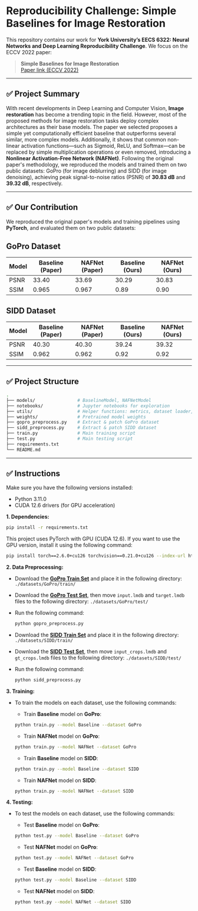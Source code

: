 # Reproducibility Challenge: Simple Baselines for Image Restoration
This repository contains our work for **York University’s EECS 6322: Neural Networks and Deep Learning Reproducibility Challenge**. We focus on the ECCV 2022 paper:

> **Simple Baselines for Image Restoration**  
> [Paper link (ECCV 2022)](https://arxiv.org/abs/2204.04676)

---

## ✅ Project Summary
With recent developments in Deep Learning and Computer Vision, **Image restoration** has become a trending topic in the field. However, most of the proposed methods for image restoration tasks deploy complex architectures as their base models. The paper we selected proposes a simple yet computationally efficient baseline that outperforms several similar, more complex models. Additionally, it shows that common non-linear activation functions—such as Sigmoid, ReLU, and Softmax—can be replaced by simple multiplication operations or even removed, introducing a **Nonlinear Activation-Free Network (NAFNet)**. Following the original paper's methodology, we reproduced the models and trained them on two public datasets: GoPro (for image deblurring) and SIDD (for image denoising), achieving peak signal-to-noise ratios (PSNR) of **30.83 dB** and **39.32 dB**, respectively.


---

## ✅ Our Contribution

We reproduced the original paper's models and training pipelines using **PyTorch**, and evaluated them on two public datasets:

## GoPro Dataset

| Model  | Baseline (Paper) | NAFNet (Paper) | Baseline (Ours)  | NAFNet (Ours)  |
|--------|------------------|----------------|------------------|----------------|
| PSNR   | 33.40            | 33.69          | 30.29            | 30.83          |
| SSIM   | 0.965            | 0.967          | 0.89             | 0.90           |


## SIDD Dataset

| Model  | Baseline (Paper) | NAFNet (Paper) | Baseline (Ours)  | NAFNet (Ours)  |
|--------|------------------|----------------|------------------|----------------|
| PSNR   | 40.30            | 40.30          | 39.24            | 39.32          |
| SSIM   | 0.962            | 0.962          | 0.92             | 0.92           |
---

## ✅ Project Structure

```bash
.
├── models/                # BaselineModel, NAFNetModel
├── notebooks/             # Jupyter notebooks for exploration
├── utils/                 # Helper functions: metrics, dataset loader, patcher
├── weights/               # Pretrained model weights
├── gopro_preprocess.py    # Extract & patch GoPro dataset
├── sidd_preprocess.py     # Extract & patch SIDD dataset
├── train.py               # Main training script 
├── test.py                # Main testing script
├── requirements.txt
└── README.md
```
---

 ## ✅ Instructions
 Make sure you have the following versions installed:
 - Python 3.11.0
 - CUDA 12.6 drivers (for GPU acceleration)

**1. Dependencies:**
   
 ```bash
 pip install -r requirements.txt
 ```
 This project uses PyTorch with GPU (CUDA 12.6). If you want to use the GPU version, install it using the following command:
 ```bash
 pip install torch==2.6.0+cu126 torchvision==0.21.0+cu126 --index-url https://download.pytorch.org/whl/cu126
 ```

**2. Data Preprocessing:**
   - Download the [**GoPro Train Set**](https://drive.google.com/file/d/1zgALzrLCC_tcXKu_iHQTHukKUVT1aodI/view) and place it in the following directory:
  ```./datasets/GoPro/train/```
   - Download the [**GoPro Test Set**](https://drive.google.com/file/d/1abXSfeRGrzj2mQ2n2vIBHtObU6vXvr7C/view), then move ```input.lmdb``` and ```target.lmdb``` files to the following directory:
  ```./datasets/GoPro/test/```
   - Run the following command:
     ```bash
     python gopro_preprocess.py
     ```

   - Download the [**SIDD Train Set**](https://drive.google.com/file/d/1UHjWZzLPGweA9ZczmV8lFSRcIxqiOVJw/view) and place it in the following directory:
  ```./datasets/SIDD/train/```
   - Download the [**SIDD Test Set**](https://drive.google.com/file/d/1gZx_K2vmiHalRNOb1aj93KuUQ2guOlLp/view), then move ```input_crops.lmdb``` and ```gt_crops.lmdb``` files to the following directory:
  ```./datasets/SIDD/test/```
   - Run the following command:
     ```bash
     python sidd_preprocess.py
     ```

 **3. Training:**
 - To train the models on each dataset, use the following commands:
     - Train **Baseline** model on **GoPro**:
     ```bash
     python train.py --model Baseline --dataset GoPro
     ```

     - Train **NAFNet** model on **GoPro**:
     ```bash
     python train.py --model NAFNet --dataset GoPro
     ```

     - Train **Baseline** model on **SIDD**:
     ```bash
     python train.py --model Baseline --dataset SIDD
     ```
     
     - Train **NAFNet** model on **SIDD**:
     ```bash
     python train.py --model NAFNet --dataset SIDD
     ```

  **4. Testing:**
  - To test the models on each dataset, use the following commands:
     - Test **Baseline** model on **GoPro**:
     ```bash
     python test.py --model Baseline --dataset GoPro
     ```

     - Test **NAFNet** model on **GoPro**:
     ```bash
     python test.py --model NAFNet --dataset GoPro
     ```

     - Test **Baseline** model on **SIDD**:
     ```bash
     python test.py --model Baseline --dataset SIDD
     ```
     
     - Test **NAFNet** model on **SIDD**:
     ```bash
     python test.py --model NAFNet --dataset SIDD
     ```

